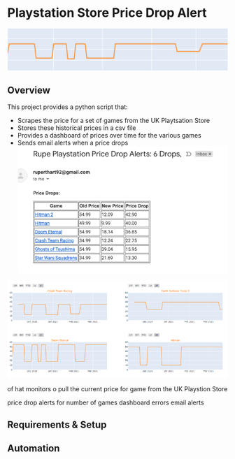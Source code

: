 # Playstation Store Price Drop Alert
![price drop graphic](https://github.com/rhart-rup/Playstation-Store-Price-Drop-Alert/blob/main/Graphics/Graph3.png?raw=true)

## Overview

This project provides a python script that: 
* Scrapes the price for a set of games from the UK Playtsation Store
* Stores these historical prices in a csv file
* Provides a dashboard of prices over time for the various games  
* Sends email alerts when a price drops
![](https://github.com/rhart-rup/Playstation-Store-Price-Drop-Alert/blob/main/Graphics/Example%20email%20notification.png)  

![](https://github.com/rhart-rup/Playstation-Store-Price-Drop-Alert/blob/main/Graphics/Example%20Dashboard.png)


of hat monitors o pull the current price for  game from the UK Playstion Store

price drop alerts for number of games 
dashboard 
errors 
email alerts 

## Requirements & Setup
## Automation
